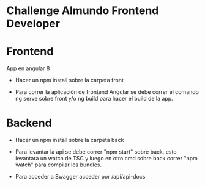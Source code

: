 # Challenge Almundo Frontend Developer

# Frontend
App en angular 8

- Hacer un npm install sobre la carpeta front

- Para correr la aplicación de frontend Angular se debe correr el comando ng serve sobre front y/o ng build para hacer el build de la app.

# Backend
- Hacer un npm install sobre la carpeta back

- Para levantar la api se debe correr "npm start" sobre back, esto levantara un watch de TSC y luego en otro cmd sobre back correr "npm watch" para compilar los bundles.

- Para acceder a Swagger acceder por /api/api-docs